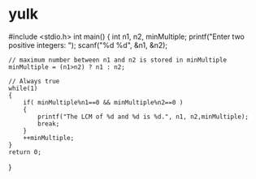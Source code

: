 # yulk
#include <stdio.h>
int main()
{
    int n1, n2, minMultiple;
    printf("Enter two positive integers: ");
    scanf("%d %d", &n1, &n2);

    // maximum number between n1 and n2 is stored in minMultiple
    minMultiple = (n1>n2) ? n1 : n2;

    // Always true
    while(1)
    {
        if( minMultiple%n1==0 && minMultiple%n2==0 )
        {
            printf("The LCM of %d and %d is %d.", n1, n2,minMultiple);
            break;
        }
        ++minMultiple;
    }
    return 0;
}
